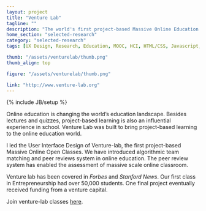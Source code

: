 ```yaml
---
layout: project
title: "Venture Lab"
tagline: ""
description: "The world's first project-based Massive Online Education Platform."
home_section: "selected-research"
category: "selected-research"
tags: [UX Design, Research, Education, MOOC, HCI, HTML/CSS, Javascript, Twitter Bootstrap, Ruby on Rails]

thumb: "/assets/venturelab/thumb.png"
thumb_align: top

figure: "/assets/venturelab/thumb.png"

link: "http://www.venture-lab.org"
---
```

{% include JB/setup %}

Online education is changing the world’s education landscape.  Besides lectures and quizzes, project-based learning is also an influential experience in school.  Venture Lab was built to bring project-based learning to the online education world.  

I led the User Interface Design of Venture-lab, the first project-based Massive Online Open Classes. We have introduced algorithmic team matching and peer reviews system in online education.  The peer review system has enabled the assessment of massive scale online classroom.

Venture lab has been covered in *Forbes* and *Stanford News*. Our first class in Entrepreneurship had over 50,000 students.  One final project eventually received funding from a venture capital. 

Join venture-lab classes [here](http://venture-lab.org).

